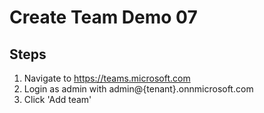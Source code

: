 # Create Team Demo 07

## Steps
1. Navigate to https://teams.microsoft.com
1. Login as admin with admin@{tenant}.onnmicrosoft.com
1. Click 'Add team'
